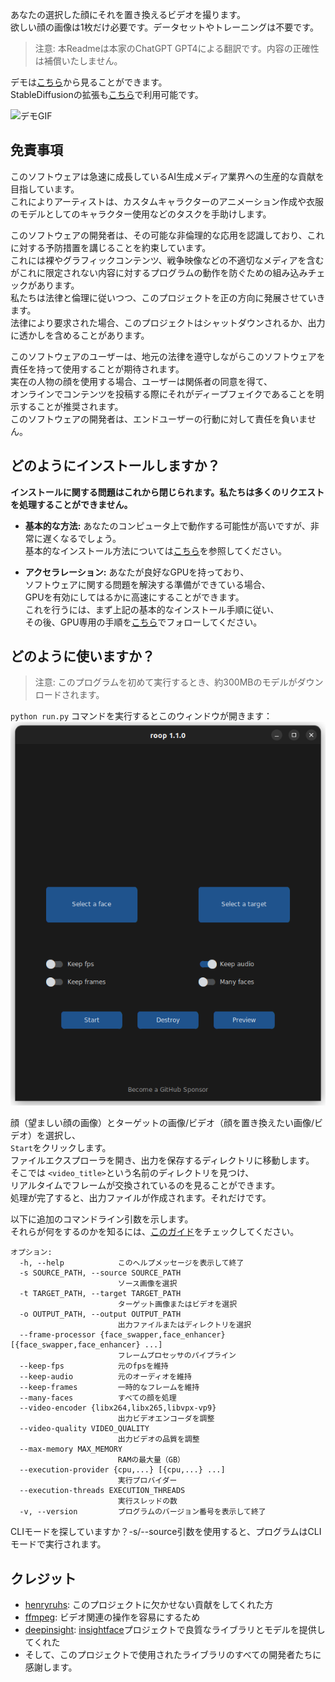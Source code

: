 あなたの選択した顔にそれを置き換えるビデオを撮ります。  
欲しい顔の画像は1枚だけ必要です。データセットやトレーニングは不要です。

> 注意: 本Readmeは本家のChatGPT GPT4による翻訳です。内容の正確性は補償いたしません。

デモは[こちら](https://drive.google.com/drive/folders/1KHv8n_rd3Lcr2v7jBq1yPSTWM554Gq8e?usp=sharing)から見ることができます。  
StableDiffusionの拡張も[こちら](https://github.com/s0md3v/sd-webui-roop)で利用可能です。

![デモGIF](demo.gif)

## 免責事項
このソフトウェアは急速に成長しているAI生成メディア業界への生産的な貢献を目指しています。  
これによりアーティストは、カスタムキャラクターのアニメーション作成や衣服のモデルとしてのキャラクター使用などのタスクを手助けします。

このソフトウェアの開発者は、その可能な非倫理的な応用を認識しており、これに対する予防措置を講じることを約束しています。  
これには裸やグラフィックコンテンツ、戦争映像などの不適切なメディアを含むがこれに限定されない内容に対するプログラムの動作を防ぐための組み込みチェックがあります。  
私たちは法律と倫理に従いつつ、このプロジェクトを正の方向に発展させていきます。  
法律により要求された場合、このプロジェクトはシャットダウンされるか、出力に透かしを含めることがあります。

このソフトウェアのユーザーは、地元の法律を遵守しながらこのソフトウェアを責任を持って使用することが期待されます。  
実在の人物の顔を使用する場合、ユーザーは関係者の同意を得て、  
オンラインでコンテンツを投稿する際にそれがディープフェイクであることを明示することが推奨されます。  
このソフトウェアの開発者は、エンドユーザーの行動に対して責任を負いません。

## どのようにインストールしますか？

**インストールに関する問題はこれから閉じられます。私たちは多くのリクエストを処理することができません。**

- **基本的な方法:**
あなたのコンピュータ上で動作する可能性が高いですが、非常に遅くなるでしょう。  
基本的なインストール方法については[こちら](https://github.com/s0md3v/roop/wiki/1.-Installation)を参照してください。

- **アクセラレーション:**
あなたが良好なGPUを持っており、  
ソフトウェアに関する問題を解決する準備ができている場合、  
GPUを有効にしてはるかに高速にすることができます。  
これを行うには、まず上記の基本的なインストール手順に従い、  
その後、GPU専用の手順を[こちら](https://github.com/s0md3v/roop/wiki/2.-Acceleration)でフォローしてください。

## どのように使いますか？
> 注意: このプログラムを初めて実行するとき、約300MBのモデルがダウンロードされます。

`python run.py` コマンドを実行するとこのウィンドウが開きます：
![gui-demo](gui-demo.png)

顔（望ましい顔の画像）とターゲットの画像/ビデオ（顔を置き換えたい画像/ビデオ）を選択し、  
`Start`をクリックします。  
ファイルエクスプローラを開き、出力を保存するディレクトリに移動します。  
そこでは `<video_title>`という名前のディレクトリを見つけ、  
リアルタイムでフレームが交換されているのを見ることができます。  
処理が完了すると、出力ファイルが作成されます。それだけです。

以下に追加のコマンドライン引数を示します。  
それらが何をするのかを知るには、[このガイド](https://github.com/s0md3v/roop/wiki/Advanced-Options)をチェックしてください。

```
オプション:
  -h, --help            このヘルプメッセージを表示して終了
  -s SOURCE_PATH, --source SOURCE_PATH
                        ソース画像を選択
  -t TARGET_PATH, --target TARGET_PATH
                        ターゲット画像またはビデオを選択
  -o OUTPUT_PATH, --output OUTPUT_PATH
                        出力ファイルまたはディレクトリを選択
  --frame-processor {face_swapper,face_enhancer} [{face_swapper,face_enhancer} ...]
                        フレームプロセッサのパイプライン
  --keep-fps            元のfpsを維持
  --keep-audio          元のオーディオを維持
  --keep-frames         一時的なフレームを維持
  --many-faces          すべての顔を処理
  --video-encoder {libx264,libx265,libvpx-vp9}
                        出力ビデオエンコーダを調整
  --video-quality VIDEO_QUALITY
                        出力ビデオの品質を調整
  --max-memory MAX_MEMORY
                        RAMの最大量（GB）
  --execution-provider {cpu,...} [{cpu,...} ...]
                        実行プロバイダー
  --execution-threads EXECUTION_THREADS
                        実行スレッドの数
  -v, --version         プログラムのバージョン番号を表示して終了
```

CLIモードを探していますか？-s/--source引数を使用すると、プログラムはCLIモードで実行されます。

## クレジット
- [henryruhs](https://github.com/henryruhs): このプロジェクトに欠かせない貢献をしてくれた方
- [ffmpeg](https://ffmpeg.org/): ビデオ関連の操作を容易にするため
- [deepinsight](https://github.com/deepinsight): [insightface](https://github.com/deepinsight/insightface)プロジェクトで良質なライブラリとモデルを提供してくれた
- そして、このプロジェクトで使用されたライブラリのすべての開発者たちに感謝します。
